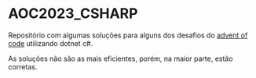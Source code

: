 # AOC2023_CSHARP

Repositório com algumas soluções para alguns dos desafios do [advent of code](https://adventofcode.com/2023) utilizando dotnet c#.

As soluções não são as mais eficientes, porém, na maior parte, estão corretas.